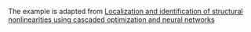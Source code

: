 The example is adapted from [Localization and identification of structural nonlinearities using cascaded optimization and neural networks](https://doi.org/10.1016/j.ymssp.2017.03.030)
